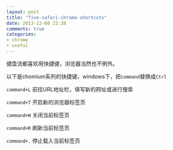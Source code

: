 ```yaml
---
layout: post
title: "five-safari-chrome-shortcuts"
date: 2013-12-08 22:38
comments: true
categories: 
- chrome
- useful
---
```


键盘流都喜欢用快捷键，浏览器当然也不例外。

以下是chomium系列的快捷键，windows下，把`command`替换成`Ctrl`

`command+L`   前往URL地址栏，填写新的网址或进行搜索  

`command+T`   开启新的浏览器标签页  

`command+W` 	关闭当前标签页  

`command+R`   刷新当前标签页  

`command+.`   停止载入当前标签页 
